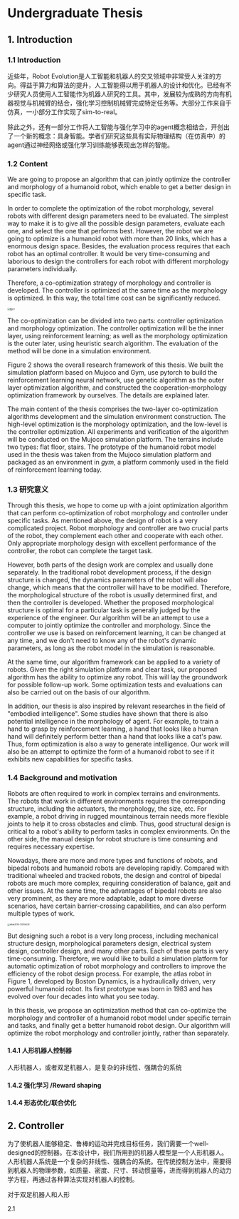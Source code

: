 #  Undergraduate Thesis

  

## 1.  Introduction

### 1.1 Introduction

近些年，Robot Evolution是人工智能和机器人的交叉领域中非常受人关注的方向。得益于算力和算法的提升，人工智能得以用于机器人的设计和优化。已经有不少研究人员使用人工智能作为机器人研究的工具。其中，发展较为成熟的方向有机器视觉与机械臂的结合，强化学习控制机械臂完成特定任务等。大部分工作来自于仿真，一小部分工作实现了sim-to-real。

除此之外，还有一部分工作将人工智能与强化学习中的agent概念相结合，开创出了一个新的概念：具身智能。学者们研究这些具有实际物理结构（在仿真中）的agent通过神经网络或强化学习训练能够表现出怎样的智能。

### 1.2  Content

We are going to propose an algorithm that can jointly optimize the controller and morphology of a humanoid robot,  which enable to get a better design in specific task. 

In order to complete the optimization of the robot morphology, several robots with different design parameters need to be evaluated.  The simplest way to make it is to give all the possible design parameters, evaluate each one, and select the one that performs best. However, the robot we are going to optimize is a humanoid robot with more than 20 links, which has a enormous design space. Besides, the evaluation process requires that each robot has an optimal controller. It would be very time-consuming and laborious to design the controllers for each robot with different morphology parameters individually.

 Therefore, a co-optimization strategy of morphology and controller is developed. The controller is optimized at the same time as the morphology is optimized. In this way, the total time cost can be significantly reduced.

<img src="E:\CASIA\A-毕业设计\IMG\图片1.svg" alt="图片1" style="zoom: 33%;" />

The co-optimization can be divided into two parts: controller optimization and morphology optimization. The controller optimization will be the inner layer, using reinforcement learning; as well as the morphology optimization is the outer later, using heuristic search algorithm. The evaluation of the method will be done in a simulation environment.



Figure 2 shows the overall research framework of this thesis. We built the simulation platform based on Mujoco and Gym, use pytorch to build the reinforcement learning neural network, use genetic algorithm as the outer layer optimization algorithm, and constructed the cooperation-morphology optimization framework by ourselves. The details are explained later. 

The main content of the thesis comprises the two-layer co-optimization algorithms development and the simulation environment construction. The high-level optimization is the morphology optimization, and the low-level is the controller optimization. All experiments and verification of the algorithm will be conducted on the Mujoco simulation platform. The terrains include two types: flat floor, stairs. The prototype of the humanoid robot model used in the thesis was taken from the Mujoco simulation platform and packaged as an environment in *gym*, a platform commonly used in the field of reinforcement learning today.

### 1.3 研究意义

Through this thesis, we hope to come up with a joint optimization algorithm that can perform co-optimization of robot morphology and controller under specific tasks. As mentioned above, the design of robot is a very complicated project. Robot morphology and controller are two crucial parts of the robot, they complement each other and cooperate with each other. Only appropriate morphology design with excellent performance of the controller, the robot can complete the target task. 

However, both parts of the design work are complex and usually done separately. In the traditional robot development process, if the design structure is changed, the dynamics parameters of the robot will also change, which means that the controller will have to be modified. Therefore, the morphological structure of the robot is usually determined first, and then the controller is developed. Whether the proposed morphological structure is optimal for a particular task is generally judged by the experience of the engineer. Our algorithm will be an attempt to use a computer to jointly optimize the controller and morphology. Since the controller we use is based on reinforcement learning, it can be changed at any time, and we don't need to know any of the robot's dynamic parameters, as long as the robot model in the simulation is reasonable.

At the same time, our algorithm framework can be applied to a variety of robots. Given the right simulation platform and clear task, our proposed algorithm has the ability to optimize any robot. This will lay the groundwork for possible follow-up work. Some optimization tests and evaluations can also be carried out on the basis of our algorithm.

In addition, our thesis is also inspired by relevant researches in the field of "embodied intelligence". Some studies have shown that there is also potential intelligence in the morphology of agent. For example, to train a hand to grasp by reinforcement learning, a hand that looks like a human hand will definitely perform better than a hand that looks like a cat's paw. Thus, form optimization is also a way to generate intelligence. Our work will also be an attempt to optimize the form of a humanoid robot to see if it exhibits new capabilities for specific tasks.





### 1.4 Background and motivation

Robots are often required to work in complex terrains and environments. The robots that work in different environments requires the corresponding structure, including the actuators, the morphology, the size, etc. For example, a robot driving in rugged mountainous terrain needs more flexible joints to help it to cross obstacles and climb. Thus, good structural design is critical to a robot's ability to perform tasks in complex environments. On the other side, the manual design for robot structure is time consuming and requires necessary expertise.

Nowadays, there are more and more types and functions of robots, and bipedal robots and humanoid robots are developing rapidly. Compared with traditional wheeled and tracked robots, the design and control of bipedal robots are much more complex, requiring consideration of balance, gait and other issues. At the same time, the advantages of bipedal robots are also very prominent, as they are more adaptable, adapt to more diverse scenarios, have certain barrier-crossing capabilities, and can also perform multiple types of work.

<img src="E:\CASIA\A-毕业设计\IMG\atlas2016-1200x630.jpg" alt="atlas2016-1200x630" style="zoom:33%;" />



But designing such a robot is a very long process, including mechanical structure design, morphological parameters design, electrical system design, controller design, and many other parts. Each of these parts is very time-consuming. Therefore, we would like to build a simulation platform for automatic optimization of robot morphology and controllers to improve the efficiency of the robot design process. For example, the atlas robot in Figure 1, developed by Boston Dynamics, is a hydraulically driven, very powerful humanoid robot. Its first prototype was born in 1983 and has evolved over four decades into what you see today.

In this thesis, we propose an optimization method that can co-optimize the morphology and controller of a humanoid robot model under specific terrain and tasks, and finally get a better humanoid robot design. Our algorithm will optimize the robot morphology and controller jointly, rather than separately.

#### 1.4.1 人形机器人控制器

人形机器人，或者双足机器人，是复杂的非线性、强耦合的系统

#### 1.4.2 强化学习 /Reward shaping

#### 1.4.4 形态优化/联合优化



## 2. Controller

为了使机器人能够稳定、鲁棒的运动并完成目标任务，我们需要一个well-designed的控制器。在本设计中，我们所用到的机器人模型是一个人形机器人。人形机器人系统是一个复杂的非线性、强耦合的系统。在传统控制方法中，需要得到机器人的物理参数，如质量、密度、尺寸、转动惯量等，进而得到机器人的动力学方程，再通过各种算法实现对机器人的控制。

对于双足机器人和人形

2.1 